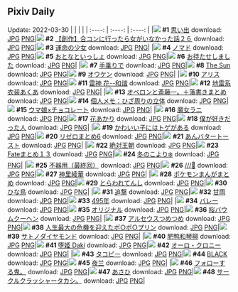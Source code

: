 ## Pixiv Daily
Update: 2022-03-30
|      |      |      |
| :----: | :----: | :----: |
|![](https://pixiv.microyu.workers.dev/c/240x480/img-master/img/2022/03/28/08/19/28/97230962_p0_master1200.jpg) **#1** [思い出](https://www.pixiv.net/artworks/97230962) download: [JPG](https://pixiv.microyu.workers.dev/img-original/img/2022/03/28/08/19/28/97230962_p0.jpg) [PNG](https://pixiv.microyu.workers.dev/img-original/img/2022/03/28/08/19/28/97230962_p0.png)|![](https://pixiv.microyu.workers.dev/c/240x480/img-master/img/2022/03/28/00/00/18/97224439_p0_master1200.jpg) **#2** [【創作】合コンに行ったら女がいなかった話２６](https://www.pixiv.net/artworks/97224439) download: [JPG](https://pixiv.microyu.workers.dev/img-original/img/2022/03/28/00/00/18/97224439_p0.jpg) [PNG](https://pixiv.microyu.workers.dev/img-original/img/2022/03/28/00/00/18/97224439_p0.png)|![](https://pixiv.microyu.workers.dev/c/240x480/img-master/img/2022/03/28/00/03/07/97224661_p0_master1200.jpg) **#3** [運命の少女](https://www.pixiv.net/artworks/97224661) download: [JPG](https://pixiv.microyu.workers.dev/img-original/img/2022/03/28/00/03/07/97224661_p0.jpg) [PNG](https://pixiv.microyu.workers.dev/img-original/img/2022/03/28/00/03/07/97224661_p0.png)|
|![](https://pixiv.microyu.workers.dev/c/240x480/img-master/img/2022/03/29/17/30/03/97259251_p0_master1200.jpg) **#4** [ノマド](https://www.pixiv.net/artworks/97259251) download: [JPG](https://pixiv.microyu.workers.dev/img-original/img/2022/03/29/17/30/03/97259251_p0.jpg) [PNG](https://pixiv.microyu.workers.dev/img-original/img/2022/03/29/17/30/03/97259251_p0.png)|![](https://pixiv.microyu.workers.dev/c/240x480/img-master/img/2022/03/28/04/46/00/97229275_p0_master1200.jpg) **#5** [おとなといっしょ](https://www.pixiv.net/artworks/97229275) download: [JPG](https://pixiv.microyu.workers.dev/img-original/img/2022/03/28/04/46/00/97229275_p0.jpg) [PNG](https://pixiv.microyu.workers.dev/img-original/img/2022/03/28/04/46/00/97229275_p0.png)|![](https://pixiv.microyu.workers.dev/c/240x480/img-master/img/2022/03/28/00/00/21/97224444_p0_master1200.jpg) **#6** [お待たせしました](https://www.pixiv.net/artworks/97224444) download: [JPG](https://pixiv.microyu.workers.dev/img-original/img/2022/03/28/00/00/21/97224444_p0.jpg) [PNG](https://pixiv.microyu.workers.dev/img-original/img/2022/03/28/00/00/21/97224444_p0.png)|
|![](https://pixiv.microyu.workers.dev/c/240x480/img-master/img/2022/03/28/00/05/17/97224775_p0_master1200.jpg) **#7** [手乗りで](https://www.pixiv.net/artworks/97224775) download: [JPG](https://pixiv.microyu.workers.dev/img-original/img/2022/03/28/00/05/17/97224775_p0.jpg) [PNG](https://pixiv.microyu.workers.dev/img-original/img/2022/03/28/00/05/17/97224775_p0.png)|![](https://pixiv.microyu.workers.dev/c/240x480/img-master/img/2022/03/28/00/02/39/97224616_p0_master1200.jpg) **#8** [The Sun](https://www.pixiv.net/artworks/97224616) download: [JPG](https://pixiv.microyu.workers.dev/img-original/img/2022/03/28/00/02/39/97224616_p0.jpg) [PNG](https://pixiv.microyu.workers.dev/img-original/img/2022/03/28/00/02/39/97224616_p0.png)|![](https://pixiv.microyu.workers.dev/c/240x480/img-master/img/2022/03/28/00/02/36/97224606_p0_master1200.jpg) **#9** [オウケン](https://www.pixiv.net/artworks/97224606) download: [JPG](https://pixiv.microyu.workers.dev/img-original/img/2022/03/28/00/02/36/97224606_p0.jpg) [PNG](https://pixiv.microyu.workers.dev/img-original/img/2022/03/28/00/02/36/97224606_p0.png)|
|![](https://pixiv.microyu.workers.dev/c/240x480/img-master/img/2022/03/28/13/54/18/97234581_p0_master1200.jpg) **#10** [アリス](https://www.pixiv.net/artworks/97234581) download: [JPG](https://pixiv.microyu.workers.dev/img-original/img/2022/03/28/13/54/18/97234581_p0.jpg) [PNG](https://pixiv.microyu.workers.dev/img-original/img/2022/03/28/13/54/18/97234581_p0.png)|![](https://pixiv.microyu.workers.dev/c/240x480/img-master/img/2022/03/28/13/40/42/97234445_p0_master1200.jpg) **#11** [雷神  花--和谐](https://www.pixiv.net/artworks/97234445) download: [JPG](https://pixiv.microyu.workers.dev/img-original/img/2022/03/28/13/40/42/97234445_p0.jpg) [PNG](https://pixiv.microyu.workers.dev/img-original/img/2022/03/28/13/40/42/97234445_p0.png)|![](https://pixiv.microyu.workers.dev/c/240x480/img-master/img/2022/03/29/00/00/14/97246674_p0_master1200.jpg) **#12** [地雷系衣装あくあ](https://www.pixiv.net/artworks/97246674) download: [JPG](https://pixiv.microyu.workers.dev/img-original/img/2022/03/29/00/00/14/97246674_p0.jpg) [PNG](https://pixiv.microyu.workers.dev/img-original/img/2022/03/29/00/00/14/97246674_p0.png)|
|![](https://pixiv.microyu.workers.dev/c/240x480/img-master/img/2022/03/28/20/07/13/97240491_p0_master1200.jpg) **#13** [オベロンと斎藤一。＋落書きまとめ](https://www.pixiv.net/artworks/97240491) download: [JPG](https://pixiv.microyu.workers.dev/img-original/img/2022/03/28/20/07/13/97240491_p0.jpg) [PNG](https://pixiv.microyu.workers.dev/img-original/img/2022/03/28/20/07/13/97240491_p0.png)|![](https://pixiv.microyu.workers.dev/c/240x480/img-master/img/2022/03/29/09/00/01/97252884_p0_master1200.jpg) **#14** [個人メモ：ひざ周りの立体](https://www.pixiv.net/artworks/97252884) download: [JPG](https://pixiv.microyu.workers.dev/img-original/img/2022/03/29/09/00/01/97252884_p0.jpg) [PNG](https://pixiv.microyu.workers.dev/img-original/img/2022/03/29/09/00/01/97252884_p0.png)|![](https://pixiv.microyu.workers.dev/c/240x480/img-master/img/2022/03/28/13/47/12/97234512_p0_master1200.jpg) **#15** [ウマ娘×チョコレート](https://www.pixiv.net/artworks/97234512) download: [JPG](https://pixiv.microyu.workers.dev/img-original/img/2022/03/28/13/47/12/97234512_p0.jpg) [PNG](https://pixiv.microyu.workers.dev/img-original/img/2022/03/28/13/47/12/97234512_p0.png)|
|![](https://pixiv.microyu.workers.dev/c/240x480/img-master/img/2022/03/28/00/00/16/97224431_p0_master1200.jpg) **#16** [魔女ラニ](https://www.pixiv.net/artworks/97224431) download: [JPG](https://pixiv.microyu.workers.dev/img-original/img/2022/03/28/00/00/16/97224431_p0.jpg) [PNG](https://pixiv.microyu.workers.dev/img-original/img/2022/03/28/00/00/16/97224431_p0.png)|![](https://pixiv.microyu.workers.dev/c/240x480/img-master/img/2022/03/28/00/01/43/97224481_p0_master1200.jpg) **#17** [花あかり](https://www.pixiv.net/artworks/97224481) download: [JPG](https://pixiv.microyu.workers.dev/img-original/img/2022/03/28/00/01/43/97224481_p0.jpg) [PNG](https://pixiv.microyu.workers.dev/img-original/img/2022/03/28/00/01/43/97224481_p0.png)|![](https://pixiv.microyu.workers.dev/c/240x480/img-master/img/2022/03/28/01/37/14/97227132_p0_master1200.jpg) **#18** [僕が好きだった人](https://www.pixiv.net/artworks/97227132) download: [JPG](https://pixiv.microyu.workers.dev/img-original/img/2022/03/28/01/37/14/97227132_p0.jpg) [PNG](https://pixiv.microyu.workers.dev/img-original/img/2022/03/28/01/37/14/97227132_p0.png)|
|![](https://pixiv.microyu.workers.dev/c/240x480/img-master/img/2022/03/29/00/03/40/97246909_p0_master1200.jpg) **#19** [かわいい子にはトゲがある](https://www.pixiv.net/artworks/97246909) download: [JPG](https://pixiv.microyu.workers.dev/img-original/img/2022/03/29/00/03/40/97246909_p0.jpg) [PNG](https://pixiv.microyu.workers.dev/img-original/img/2022/03/29/00/03/40/97246909_p0.png)|![](https://pixiv.microyu.workers.dev/c/240x480/img-master/img/2022/03/28/20/58/13/97241638_p0_master1200.jpg) **#20** [リゼロまとめ6](https://www.pixiv.net/artworks/97241638) download: [JPG](https://pixiv.microyu.workers.dev/img-original/img/2022/03/28/20/58/13/97241638_p0.jpg) [PNG](https://pixiv.microyu.workers.dev/img-original/img/2022/03/28/20/58/13/97241638_p0.png)|![](https://pixiv.microyu.workers.dev/c/240x480/img-master/img/2022/03/28/20/30/01/97240993_p0_master1200.jpg) **#21** [あんバタートースト](https://www.pixiv.net/artworks/97240993) download: [JPG](https://pixiv.microyu.workers.dev/img-original/img/2022/03/28/20/30/01/97240993_p0.jpg) [PNG](https://pixiv.microyu.workers.dev/img-original/img/2022/03/28/20/30/01/97240993_p0.png)|
|![](https://pixiv.microyu.workers.dev/c/240x480/img-master/img/2022/03/28/13/52/04/97234559_p0_master1200.jpg) **#22** [絶対王朝](https://www.pixiv.net/artworks/97234559) download: [JPG](https://pixiv.microyu.workers.dev/img-original/img/2022/03/28/13/52/04/97234559_p0.jpg) [PNG](https://pixiv.microyu.workers.dev/img-original/img/2022/03/28/13/52/04/97234559_p0.png)|![](https://pixiv.microyu.workers.dev/c/240x480/img-master/img/2022/03/28/19/03/58/97239154_p0_master1200.jpg) **#23** [Fateまとめ１３](https://www.pixiv.net/artworks/97239154) download: [JPG](https://pixiv.microyu.workers.dev/img-original/img/2022/03/28/19/03/58/97239154_p0.jpg) [PNG](https://pixiv.microyu.workers.dev/img-original/img/2022/03/28/19/03/58/97239154_p0.png)|![](https://pixiv.microyu.workers.dev/c/240x480/img-master/img/2022/03/28/00/08/16/97224924_p0_master1200.jpg) **#24** [冬のこより❄️](https://www.pixiv.net/artworks/97224924) download: [JPG](https://pixiv.microyu.workers.dev/img-original/img/2022/03/28/00/08/16/97224924_p0.jpg) [PNG](https://pixiv.microyu.workers.dev/img-original/img/2022/03/28/00/08/16/97224924_p0.png)|
|![](https://pixiv.microyu.workers.dev/c/240x480/img-master/img/2022/03/29/18/18/29/97260115_p0_master1200.jpg) **#25** [不器用（最終回）](https://www.pixiv.net/artworks/97260115) download: [JPG](https://pixiv.microyu.workers.dev/img-original/img/2022/03/29/18/18/29/97260115_p0.jpg) [PNG](https://pixiv.microyu.workers.dev/img-original/img/2022/03/29/18/18/29/97260115_p0.png)|![](https://pixiv.microyu.workers.dev/c/240x480/img-master/img/2022/03/28/18/28/19/97225592_p0_master1200.jpg) **#26** [///🌸](https://www.pixiv.net/artworks/97225592) download: [JPG](https://pixiv.microyu.workers.dev/img-original/img/2022/03/28/18/28/19/97225592_p0.jpg) [PNG](https://pixiv.microyu.workers.dev/img-original/img/2022/03/28/18/28/19/97225592_p0.png)|![](https://pixiv.microyu.workers.dev/c/240x480/img-master/img/2022/03/28/00/02/49/97224638_p0_master1200.jpg) **#27** [神里綾華](https://www.pixiv.net/artworks/97224638) download: [JPG](https://pixiv.microyu.workers.dev/img-original/img/2022/03/28/00/02/49/97224638_p0.jpg) [PNG](https://pixiv.microyu.workers.dev/img-original/img/2022/03/28/00/02/49/97224638_p0.png)|
|![](https://pixiv.microyu.workers.dev/c/240x480/img-master/img/2022/03/29/21/46/31/97264510_p0_master1200.jpg) **#28** [ポケモンまんがまとめ](https://www.pixiv.net/artworks/97264510) download: [JPG](https://pixiv.microyu.workers.dev/img-original/img/2022/03/29/21/46/31/97264510_p0.jpg) [PNG](https://pixiv.microyu.workers.dev/img-original/img/2022/03/29/21/46/31/97264510_p0.png)|![](https://pixiv.microyu.workers.dev/c/240x480/img-master/img/2022/03/29/18/29/27/97224562_p0_master1200.jpg) **#29** [とらわれてんし](https://www.pixiv.net/artworks/97224562) download: [JPG](https://pixiv.microyu.workers.dev/img-original/img/2022/03/29/18/29/27/97224562_p0.jpg) [PNG](https://pixiv.microyu.workers.dev/img-original/img/2022/03/29/18/29/27/97224562_p0.png)|![](https://pixiv.microyu.workers.dev/c/240x480/img-master/img/2022/03/28/09/13/40/97231425_p0_master1200.jpg) **#30** [ひな鳥](https://www.pixiv.net/artworks/97231425) download: [JPG](https://pixiv.microyu.workers.dev/img-original/img/2022/03/28/09/13/40/97231425_p0.jpg) [PNG](https://pixiv.microyu.workers.dev/img-original/img/2022/03/28/09/13/40/97231425_p0.png)|
|![](https://pixiv.microyu.workers.dev/c/240x480/img-master/img/2022/03/28/00/03/01/97224654_p0_master1200.jpg) **#31** [追撃](https://www.pixiv.net/artworks/97224654) download: [JPG](https://pixiv.microyu.workers.dev/img-original/img/2022/03/28/00/03/01/97224654_p0.jpg) [PNG](https://pixiv.microyu.workers.dev/img-original/img/2022/03/28/00/03/01/97224654_p0.png)|![](https://pixiv.microyu.workers.dev/c/240x480/img-master/img/2022/03/28/02/41/26/97228102_p0_master1200.jpg) **#32** [甘雨](https://www.pixiv.net/artworks/97228102) download: [JPG](https://pixiv.microyu.workers.dev/img-original/img/2022/03/28/02/41/26/97228102_p0.jpg) [PNG](https://pixiv.microyu.workers.dev/img-original/img/2022/03/28/02/41/26/97228102_p0.png)|![](https://pixiv.microyu.workers.dev/c/240x480/img-master/img/2022/03/29/00/17/03/97247316_p0_master1200.jpg) **#33** [495年](https://www.pixiv.net/artworks/97247316) download: [JPG](https://pixiv.microyu.workers.dev/img-original/img/2022/03/29/00/17/03/97247316_p0.jpg) [PNG](https://pixiv.microyu.workers.dev/img-original/img/2022/03/29/00/17/03/97247316_p0.png)|
|![](https://pixiv.microyu.workers.dev/c/240x480/img-master/img/2022/03/29/06/00/01/97251369_p0_master1200.jpg) **#34** [バレー](https://www.pixiv.net/artworks/97251369) download: [JPG](https://pixiv.microyu.workers.dev/img-original/img/2022/03/29/06/00/01/97251369_p0.jpg) [PNG](https://pixiv.microyu.workers.dev/img-original/img/2022/03/29/06/00/01/97251369_p0.png)|![](https://pixiv.microyu.workers.dev/c/240x480/img-master/img/2022/03/28/16/47/53/97236768_p0_master1200.jpg) **#35** [オリジナル](https://www.pixiv.net/artworks/97236768) download: [JPG](https://pixiv.microyu.workers.dev/img-original/img/2022/03/28/16/47/53/97236768_p0.jpg) [PNG](https://pixiv.microyu.workers.dev/img-original/img/2022/03/28/16/47/53/97236768_p0.png)|![](https://pixiv.microyu.workers.dev/c/240x480/img-master/img/2022/03/29/21/19/29/97263829_p0_master1200.jpg) **#36** [桜バウムクーヘン](https://www.pixiv.net/artworks/97263829) download: [JPG](https://pixiv.microyu.workers.dev/img-original/img/2022/03/29/21/19/29/97263829_p0.jpg) [PNG](https://pixiv.microyu.workers.dev/img-original/img/2022/03/29/21/19/29/97263829_p0.png)|
|![](https://pixiv.microyu.workers.dev/c/240x480/img-master/img/2022/03/28/01/55/08/97227444_p0_master1200.jpg) **#37** [アルセウスつめつめ](https://www.pixiv.net/artworks/97227444) download: [JPG](https://pixiv.microyu.workers.dev/img-original/img/2022/03/28/01/55/08/97227444_p0.jpg) [PNG](https://pixiv.microyu.workers.dev/img-original/img/2022/03/28/01/55/08/97227444_p0.png)|![](https://pixiv.microyu.workers.dev/c/240x480/img-master/img/2022/03/28/18/59/28/97239030_p0_master1200.jpg) **#38** [人生最大の危機を迎えたポ○ポ○プリン](https://www.pixiv.net/artworks/97239030) download: [JPG](https://pixiv.microyu.workers.dev/img-original/img/2022/03/28/18/59/28/97239030_p0.jpg) [PNG](https://pixiv.microyu.workers.dev/img-original/img/2022/03/28/18/59/28/97239030_p0.png)|![](https://pixiv.microyu.workers.dev/c/240x480/img-master/img/2022/03/28/00/02/32/97224602_p0_master1200.jpg) **#39** [サトノダイヤモンド](https://www.pixiv.net/artworks/97224602) download: [JPG](https://pixiv.microyu.workers.dev/img-original/img/2022/03/28/00/02/32/97224602_p0.jpg) [PNG](https://pixiv.microyu.workers.dev/img-original/img/2022/03/28/00/02/32/97224602_p0.png)|
|![](https://pixiv.microyu.workers.dev/c/240x480/img-master/img/2022/03/28/03/02/34/97228344_p0_master1200.jpg) **#40** [肥鸭和琴柳](https://www.pixiv.net/artworks/97228344) download: [JPG](https://pixiv.microyu.workers.dev/img-original/img/2022/03/28/03/02/34/97228344_p0.jpg) [PNG](https://pixiv.microyu.workers.dev/img-original/img/2022/03/28/03/02/34/97228344_p0.png)|![](https://pixiv.microyu.workers.dev/c/240x480/img-master/img/2022/03/29/14/43/41/97256872_p0_master1200.jpg) **#41** [堕姫 Daki](https://www.pixiv.net/artworks/97256872) download: [JPG](https://pixiv.microyu.workers.dev/img-original/img/2022/03/29/14/43/41/97256872_p0.jpg) [PNG](https://pixiv.microyu.workers.dev/img-original/img/2022/03/29/14/43/41/97256872_p0.png)|![](https://pixiv.microyu.workers.dev/c/240x480/img-master/img/2022/03/29/00/00/30/97246764_p0_master1200.jpg) **#42** [オーロ・クロニー](https://www.pixiv.net/artworks/97246764) download: [JPG](https://pixiv.microyu.workers.dev/img-original/img/2022/03/29/00/00/30/97246764_p0.jpg) [PNG](https://pixiv.microyu.workers.dev/img-original/img/2022/03/29/00/00/30/97246764_p0.png)|
|![](https://pixiv.microyu.workers.dev/c/240x480/img-master/img/2022/03/28/00/00/51/97224498_p0_master1200.jpg) **#43** [タコピー](https://www.pixiv.net/artworks/97224498) download: [JPG](https://pixiv.microyu.workers.dev/img-original/img/2022/03/28/00/00/51/97224498_p0.jpg) [PNG](https://pixiv.microyu.workers.dev/img-original/img/2022/03/28/00/00/51/97224498_p0.png)|![](https://pixiv.microyu.workers.dev/c/240x480/img-master/img/2022/03/29/00/00/12/97246664_p0_master1200.jpg) **#44** [BLACK](https://www.pixiv.net/artworks/97246664) download: [JPG](https://pixiv.microyu.workers.dev/img-original/img/2022/03/29/00/00/12/97246664_p0.jpg) [PNG](https://pixiv.microyu.workers.dev/img-original/img/2022/03/29/00/00/12/97246664_p0.png)|![](https://pixiv.microyu.workers.dev/c/240x480/img-master/img/2022/03/29/02/10/33/97249410_p0_master1200.jpg) **#45** [夜兰](https://www.pixiv.net/artworks/97249410) download: [JPG](https://pixiv.microyu.workers.dev/img-original/img/2022/03/29/02/10/33/97249410_p0.jpg) [PNG](https://pixiv.microyu.workers.dev/img-original/img/2022/03/29/02/10/33/97249410_p0.png)|
|![](https://pixiv.microyu.workers.dev/c/240x480/img-master/img/2022/03/28/22/37/14/97244397_p0_master1200.jpg) **#46** [フォローする鬼。](https://www.pixiv.net/artworks/97244397) download: [JPG](https://pixiv.microyu.workers.dev/img-original/img/2022/03/28/22/37/14/97244397_p0.jpg) [PNG](https://pixiv.microyu.workers.dev/img-original/img/2022/03/28/22/37/14/97244397_p0.png)|![](https://pixiv.microyu.workers.dev/c/240x480/img-master/img/2022/03/28/17/58/09/97237864_p0_master1200.jpg) **#47** [あさひ](https://www.pixiv.net/artworks/97237864) download: [JPG](https://pixiv.microyu.workers.dev/img-original/img/2022/03/28/17/58/09/97237864_p0.jpg) [PNG](https://pixiv.microyu.workers.dev/img-original/img/2022/03/28/17/58/09/97237864_p0.png)|![](https://pixiv.microyu.workers.dev/c/240x480/img-master/img/2022/03/28/05/34/21/97229552_p0_master1200.jpg) **#48** [サークルクラッシャータカシ。](https://www.pixiv.net/artworks/97229552) download: [JPG](https://pixiv.microyu.workers.dev/img-original/img/2022/03/28/05/34/21/97229552_p0.jpg) [PNG](https://pixiv.microyu.workers.dev/img-original/img/2022/03/28/05/34/21/97229552_p0.png)|
